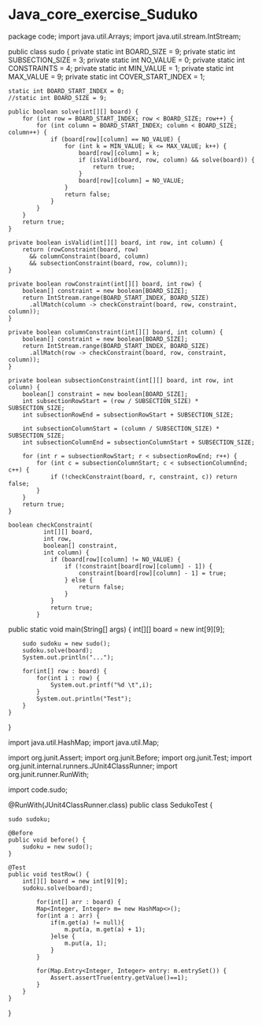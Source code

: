 # Java_core_exercise_Suduko


package code;
import java.util.Arrays;
import java.util.stream.IntStream;

public class sudo {
	private static int BOARD_SIZE = 9;
	private static int SUBSECTION_SIZE = 3;
	private static int NO_VALUE = 0;
	private static int CONSTRAINTS = 4;
	private static int MIN_VALUE = 1;
	private static int MAX_VALUE = 9;
	private static int COVER_START_INDEX = 1;
	
	static int BOARD_START_INDEX = 0;
	//static int BOARD_SIZE = 9;
	
	public boolean solve(int[][] board) {
	    for (int row = BOARD_START_INDEX; row < BOARD_SIZE; row++) {
	        for (int column = BOARD_START_INDEX; column < BOARD_SIZE; column++) {
	            if (board[row][column] == NO_VALUE) {
	                for (int k = MIN_VALUE; k <= MAX_VALUE; k++) {
	                    board[row][column] = k;
	                    if (isValid(board, row, column) && solve(board)) {
	                        return true;
	                    }
	                    board[row][column] = NO_VALUE;
	                }
	                return false;
	            }
	        }
	    }
	    return true;
	}
	
	private boolean isValid(int[][] board, int row, int column) {
	    return (rowConstraint(board, row)
	      && columnConstraint(board, column) 
	      && subsectionConstraint(board, row, column));
	}
	
	private boolean rowConstraint(int[][] board, int row) {
	    boolean[] constraint = new boolean[BOARD_SIZE];
	    return IntStream.range(BOARD_START_INDEX, BOARD_SIZE)
	      .allMatch(column -> checkConstraint(board, row, constraint, column));
	}
	
	private boolean columnConstraint(int[][] board, int column) {
	    boolean[] constraint = new boolean[BOARD_SIZE];
	    return IntStream.range(BOARD_START_INDEX, BOARD_SIZE)
	      .allMatch(row -> checkConstraint(board, row, constraint, column));
	}
	
	private boolean subsectionConstraint(int[][] board, int row, int column) {
	    boolean[] constraint = new boolean[BOARD_SIZE];
	    int subsectionRowStart = (row / SUBSECTION_SIZE) * SUBSECTION_SIZE;
	    int subsectionRowEnd = subsectionRowStart + SUBSECTION_SIZE;
	 
	    int subsectionColumnStart = (column / SUBSECTION_SIZE) * SUBSECTION_SIZE;
	    int subsectionColumnEnd = subsectionColumnStart + SUBSECTION_SIZE;
	 
	    for (int r = subsectionRowStart; r < subsectionRowEnd; r++) {
	        for (int c = subsectionColumnStart; c < subsectionColumnEnd; c++) {
	            if (!checkConstraint(board, r, constraint, c)) return false;
	        }
	    }
	    return true;
	}
	
	boolean checkConstraint(
			  int[][] board, 
			  int row, 
			  boolean[] constraint, 
			  int column) {
			    if (board[row][column] != NO_VALUE) {
			        if (!constraint[board[row][column] - 1]) {
			            constraint[board[row][column] - 1] = true;
			        } else {
			            return false;
			        }
			    }
			    return true;
			}
	
public static void main(String[] args) {
		int[][] board = new int[9][9];
		
		sudo sudoku = new sudo();
		sudoku.solve(board);
		System.out.println("...");
	
		for(int[] row : board) {
			for(int i : row) {
				System.out.printf("%d \t",i);
			}
			System.out.println("Test");
		}
	}	
}








import java.util.HashMap;
import java.util.Map;

import org.junit.Assert;
import org.junit.Before;
import org.junit.Test;
import org.junit.internal.runners.JUnit4ClassRunner;
import org.junit.runner.RunWith;

import code.sudo;


@RunWith(JUnit4ClassRunner.class)
public class SedukoTest {
	
	sudo sudoku;
	
	@Before
	public void before() {
		sudoku = new sudo();
	}
	
	@Test
	public void testRow() {
		int[][] board = new int[9][9];
		sudoku.solve(board);
			
			for(int[] arr : board) {
			Map<Integer, Integer> m= new HashMap<>();
			for(int a : arr) {
				if(m.get(a) != null){
					m.put(a, m.get(a) + 1);
				}else {
					m.put(a, 1);
				}
			}
			
			for(Map.Entry<Integer, Integer> entry: m.entrySet()) {
				Assert.assertTrue(entry.getValue()==1);
			}
		}
	}
}
